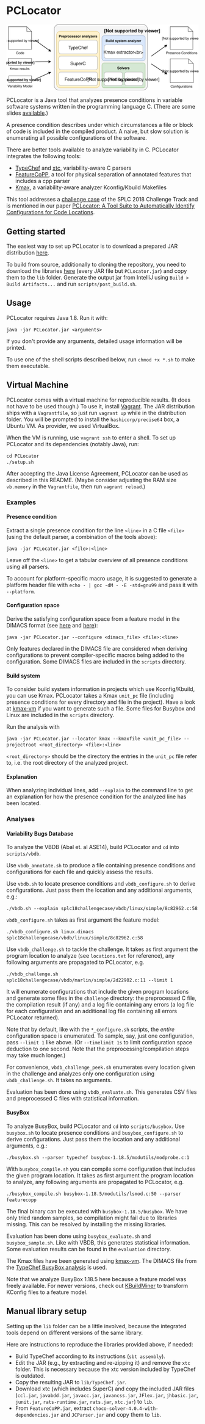 # PCLocator

![PCLocator architecture](./architecture.svg)

PCLocator is a Java tool that analyzes presence conditions in variable software
systems written in the programming language C. (There are some slides [available](splc18-pclocator-slides.pdf).)

A presence condition describes under which circumstances a file or block of code
is included in the compiled product. A naive, but slow solution is enumerating
all possible configurations of the software.

There are better tools available to analyze variability in C. PCLocator
integrates the following tools:

- [TypeChef](https://github.com/ckaestne/TypeChef) and
  [xtc](https://github.com/paulgazz/xtc), variability-aware C parsers
- [FeatureCoPP](https://dl.acm.org/citation.cfm?id=3001876), a tool for physical
  separation of annotated features that includes a cpp parser
- [Kmax](https://github.com/paulgazz/kmax), a variability-aware analyzer
  Kconfig/Kbuild Makefiles

This tool addresses a [challenge
case](https://github.com/paulgazz/splc18challengecase) of the SPLC 2018
Challenge Track and is mentioned in our paper [PCLocator: A Tool Suite to
Automatically Identify Configurations for Code
Locations](splc18-pclocator.pdf).

## Getting started

The easiest way to set up PCLocator is to download a prepared JAR distribution
[here](https://github.com/ekuiter/PCLocator/releases).

To build from source, additionally to cloning the repository, you need to
download the libraries [here](https://github.com/ekuiter/PCLocator/releases)
(every JAR file but `PCLocator.jar`) and copy them to the `lib` folder. Generate
the output jar from IntelliJ using `Build > Build Artifacts...` and run
`scripts/post_build.sh`.

## Usage

PCLocator requires Java 1.8. Run it with:

```
java -jar PCLocator.jar <arguments>
```

If you don't provide any arguments, detailed usage information will be printed.

To use one of the shell scripts described below, run `chmod +x *.sh` to make
them executable.

## Virtual Machine

PCLocator comes with a virtual machine for reproducible results. (It does not
have to be used though.) To use it, install
[Vagrant](https://www.vagrantup.com/). The JAR distribution ships with a
`Vagrantfile`, so just run `vagrant up` while in the distribution folder. You
will be prompted to install the `hashicorp/precise64` box, a Ubuntu VM. As
provider, we used VirtualBox.

When the VM is running, use `vagrant ssh` to enter a shell. To set up PCLocator
and its dependencies (notably Java), run:

```
cd PCLocator
./setup.sh
```

After accepting the Java License Agreement, PCLocator can be used as described
in this README. (Maybe consider adjusting the RAM size `vb.memory` in
the `Vagrantfile`, then run `vagrant reload`.)

### Examples

#### Presence condition

Extract a single presence condition for the line `<line>` in a C file `<file>`
(using the default parser, a combination of the tools above):

```
java -jar PCLocator.jar <file>:<line>
```

Leave off the `<line>` to get a tabular overview of all presence conditions
using all parsers.

To account for platform-specific macro usage, it is suggested to generate a
platform header file with `echo - | gcc -dM - -E -std=gnu99` and pass it
with `--platform`.

#### Configuration space

Derive the satisfying configuration space from a feature model in the DIMACS
format (see [here](http://people.sc.fsu.edu/~jburkardt/data/cnf/cnf.html) and
[here](https://github.com/ckaestne/TypeChef/blob/master/FeatureExprLib/src/main/scala/de/fosd/typechef/featureexpr/FeatureModelFactory.scala)):

```
java -jar PCLocator.jar --configure <dimacs_file> <file>:<line>
```

Only features declared in the DIMACS file are considered when deriving
configurations to prevent compiler-specific macros being added to the
configuration. Some DIMACS files are included in the `scripts` directory.

#### Build system

To consider build system information in projects which use Kconfig/Kbuild, you
can use Kmax. PCLocator takes a Kmax `unit_pc` file (including presence
conditions for every directory and file in the project). Have a look at
[kmax-vm](https://github.com/ekuiter/kmax-vm) if you want to generate such a
file. Some files for Busybox and Linux are included in the `scripts` directory.

Run the analysis with

```
java -jar PCLocator.jar --locator kmax --kmaxfile <unit_pc_file> --projectroot <root_directory> <file>:<line>
```

`<root_directory>` should be the directory the entries in the `unit_pc` file
refer to, i.e. the root directory of the analyzed project.

#### Explanation

When analyzing individual lines, add `--explain` to the command line to get an
explanation for how the presence condition for the analyzed line has been
located.

### Analyses

#### Variability Bugs Database

To analyze the VBDB (Abal et. al ASE14), build PCLocator and `cd` into
`scripts/vbdb`.

Use `vbdb_annotate.sh` to produce a file containing presence
conditions and configurations for each file and quickly assess the results.

Use `vbdb.sh` to locate presence conditions and `vbdb_configure.sh` to derive
configurations. Just pass them the location and any additional arguments, e.g.:

```
./vbdb.sh --explain splc18challengecase/vbdb/linux/simple/8c82962.c:58
```

`vbdb_configure.sh` takes as first argument the feature model:

```
./vbdb_configure.sh linux.dimacs splc18challengecase/vbdb/linux/simple/8c82962.c:58
```

Use `vbdb_challenge.sh` to tackle the challenge. It takes as first argument the
program location to analyze (see `locations.txt` for reference), any following
arguments are propagated to PCLocator, e.g.

```
./vbdb_challenge.sh splc18challengecase/vbdb/marlin/simple/2d22902.c:11 --limit 1
```

It will enumerate configurations that include the given program locations and
generate some files in the `challenge` directory: the preprocessed C file, the
compilation result (if any) and a log file containing any errors (a log file for
each configuration and an additional log file containing all errors PCLocator
returned).

Note that by default, like with the `*_configure.sh` scripts, the *entire*
configuration space is enumerated. To sample, say, just one configuration, pass
``--limit 1`` like above. (Or ``--timelimit 1s`` to limit configuration space
deduction to one second. Note that the preprocessing/compilation steps may take
much longer.)

For convenience, `vbdb_challenge_peek.sh` enumerates every location given in the
challenge and analyzes only one configuration using `vbdb_challenge.sh`. It
takes no arguments.

Evaluation has been done using `vbdb_evaluate.sh`. This generates CSV files and
preprocessed C files with statistical information.

#### BusyBox

To analyze BusyBox, build PCLocator and `cd` into `scripts/busybox`. Use
`busybox.sh` to locate presence conditions and `busybox_configure.sh` to derive
configurations. Just pass them the location and any additional arguments, e.g.:

```
./busybox.sh --parser typechef busybox-1.18.5/modutils/modprobe.c:1
```

With `busybox_compile.sh` you can compile some configuration that includes the
given program location. It takes as first argument the program location to
analyze, any following arguments are propagated to PCLocator, e.g.

```
./busybox_compile.sh busybox-1.18.5/modutils/lsmod.c:50 --parser featurecopp
```

The final binary can be executed with `busybox-1.18.5/busybox`. We have only
tried random samples, so compilation might fail due to libraries missing. This
can be resolved by installing the missing libraries.

Evaluation has been done using `busybox_evaluate.sh` and `busybox_sample.sh`.
Like with VBDB, this generates statistical information. Some evaluation results
can be found in the `evaluation` directory.

The Kmax files have been generated using
[kmax-vm](https://github.com/ekuiter/kmax-vm). The DIMACS file from the
[TypeChef BusyBox
analysis](https://github.com/ckaestne/TypeChef-BusyboxAnalysis/blob/master/busybox/featureModel.dimacs)
is used.

Note that we analyze BusyBox 1.18.5 here because a feature model was freely
available. For newer versions, check out
[KBuildMiner](https://github.com/ckaestne/KBuildMiner/) to transform KConfig
files to a feature model.

## Manual library setup

Setting up the `lib` folder can be a little involved, because the integrated
tools depend on different versions of the same library.

Here are instructions to reproduce the libraries provided above, if needed:

- Build TypeChef according to its instructions (`sbt assembly`).
- Edit the JAR (e.g., by extracting and re-zipping it) and remove the `xtc` folder.
  This is necessary because the xtc version included by TypeChef is outdated.
- Copy the resulting JAR to `lib/TypeChef.jar`.
- Download xtc (which includes SuperC) and copy the included JAR files
  (`ccl.jar`, `javabdd.jar`, `javacc.jar`, `javancss.jar`, `JFlex.jar`,
  `jhbasic.jar`, `junit.jar`, `rats-runtime.jar`, `rats.jar`, `xtc.jar`) to `lib`.
- From `FeatureCoPP.jar`, extract `choco-solver-4.0.4-with-dependencies.jar` and
  `JCParser.jar` and copy them to `lib`.
